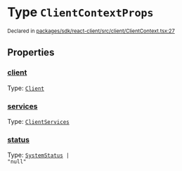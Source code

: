 # Type `ClientContextProps`
<sub>Declared in [packages/sdk/react-client/src/client/ClientContext.tsx:27](https://github.com/dxos/dxos/blob/7194736719/packages/sdk/react-client/src/client/ClientContext.tsx#L27)</sub>




## Properties
### [client](https://github.com/dxos/dxos/blob/7194736719/packages/sdk/react-client/src/client/ClientContext.tsx#L28)
Type: <code>[Client](/api/@dxos/react-client/classes/Client)</code>




### [services](https://github.com/dxos/dxos/blob/7194736719/packages/sdk/react-client/src/client/ClientContext.tsx#L32)
Type: <code>[ClientServices](/api/@dxos/react-client/types/ClientServices)</code>




### [status](https://github.com/dxos/dxos/blob/7194736719/packages/sdk/react-client/src/client/ClientContext.tsx#L34)
Type: <code>[SystemStatus](/api/@dxos/react-client/enums#SystemStatus) | "null"</code>





